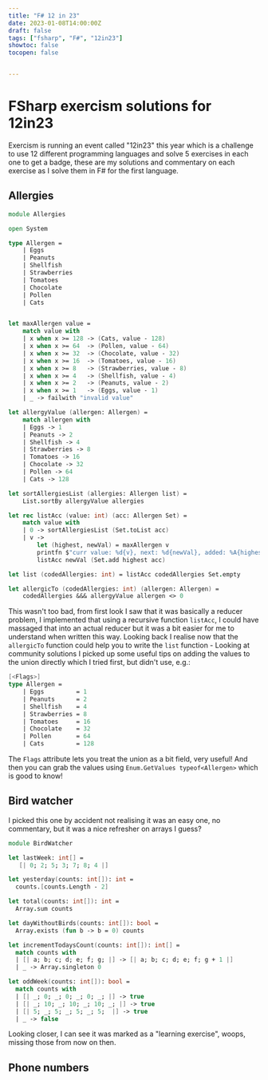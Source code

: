```yaml
---
title: "F# 12 in 23"
date: 2023-01-08T14:00:00Z
draft: false
tags: ["fsharp", "F#", "12in23"]
showtoc: false
tocopen: false


---
```


# FSharp exercism solutions for 12in23

Exercism is running an event called "12in23" this year which is a challenge to use 12 different programming languages and solve 5 exercises in each one to get a badge, these are my solutions and commentary on each exercise as I solve them in F# for the first language.

## Allergies

```fsharp
module Allergies

open System

type Allergen =
    | Eggs
    | Peanuts
    | Shellfish
    | Strawberries
    | Tomatoes
    | Chocolate
    | Pollen
    | Cats


let maxAllergen value = 
    match value with
    | x when x >= 128 -> (Cats, value - 128)
    | x when x >= 64  -> (Pollen, value - 64)
    | x when x >= 32  -> (Chocolate, value - 32)
    | x when x >= 16  -> (Tomatoes, value - 16)
    | x when x >= 8   -> (Strawberries, value - 8)
    | x when x >= 4   -> (Shellfish, value - 4)
    | x when x >= 2   -> (Peanuts, value - 2)
    | x when x >= 1   -> (Eggs, value - 1)
    | _ -> failwith "invalid value"

let allergyValue (allergen: Allergen) = 
    match allergen with
    | Eggs -> 1
    | Peanuts -> 2
    | Shellfish -> 4
    | Strawberries -> 8
    | Tomatoes -> 16
    | Chocolate -> 32
    | Pollen -> 64
    | Cats -> 128

let sortAllergiesList (allergies: Allergen list) = 
    List.sortBy allergyValue allergies

let rec listAcc (value: int) (acc: Allergen Set) =
    match value with
    | 0 -> sortAllergiesList (Set.toList acc)
    | v ->
        let (highest, newVal) = maxAllergen v
        printfn $"curr value: %d{v}, next: %d{newVal}, added: %A{highest}"
        listAcc newVal (Set.add highest acc)

let list (codedAllergies: int) = listAcc codedAllergies Set.empty

let allergicTo (codedAllergies: int) (allergen: Allergen) = 
    codedAllergies &&& allergyValue allergen <> 0 
```

This wasn't too bad, from first look I saw that it was basically a reducer problem, I implemented that using a recursive function `listAcc`, I could have massaged that into an actual reducer but it was a bit easier for me to understand when written this way. Looking back I realise now that the `allergicTo` function could help you to write the `list` function - Looking at community solutions I picked up some useful tips on adding the values to the union directly which I tried first, but didn't use, e.g.:

```fsharp
[<Flags>]
type Allergen =
    | Eggs         = 1
    | Peanuts      = 2
    | Shellfish    = 4
    | Strawberries = 8
    | Tomatoes     = 16
    | Chocolate    = 32
    | Pollen       = 64
    | Cats         = 128
```

The `Flags` attribute lets you treat the union as a bit field, very useful! And then you can grab the values using `Enum.GetValues typeof<Allergen>` which is good to know!

## Bird watcher

I picked this one by accident not realising it was an easy one, no commentary, but it was a nice refresher on arrays I guess? 

```fsharp
module BirdWatcher

let lastWeek: int[] =
   [| 0; 2; 5; 3; 7; 8; 4 |]

let yesterday(counts: int[]): int =
  counts.[counts.Length - 2]

let total(counts: int[]): int =
  Array.sum counts

let dayWithoutBirds(counts: int[]): bool =
  Array.exists (fun b -> b = 0) counts

let incrementTodaysCount(counts: int[]): int[] =
  match counts with
  | [| a; b; c; d; e; f; g; |] -> [| a; b; c; d; e; f; g + 1 |]
  | _ -> Array.singleton 0

let oddWeek(counts: int[]): bool =
  match counts with
  | [| _; 0; _; 0; _; 0; _; |] -> true
  | [| _; 10; _; 10; _; 10; _; |] -> true
  | [| 5; _; 5; _; 5; _; 5;  |] -> true
  | _ -> false 
```

Looking closer, I can see it was marked as a "learning exercise", woops, missing those from now on then.

## Phone numbers